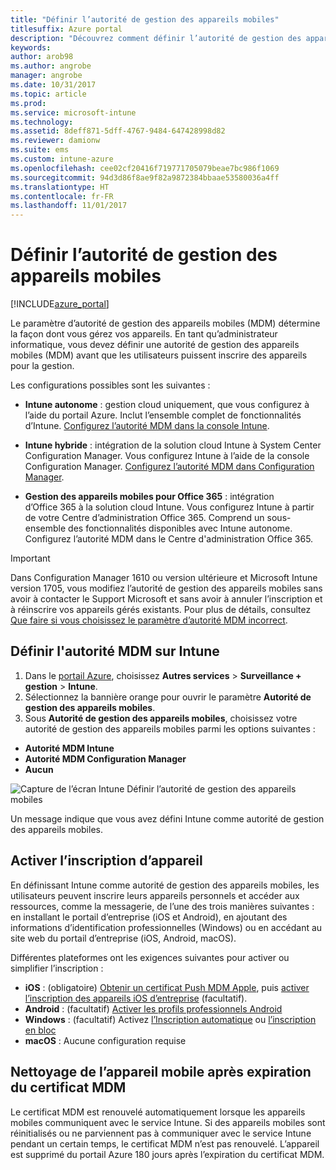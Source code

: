 ```yaml
---
title: "Définir l’autorité de gestion des appareils mobiles"
titlesuffix: Azure portal
description: "Découvrez comment définir l’autorité de gestion des appareils mobiles dans Intune. \""
keywords: 
author: arob98
ms.author: angrobe
manager: angrobe
ms.date: 10/31/2017
ms.topic: article
ms.prod: 
ms.service: microsoft-intune
ms.technology: 
ms.assetid: 8deff871-5dff-4767-9484-647428998d82
ms.reviewer: damionw
ms.suite: ems
ms.custom: intune-azure
ms.openlocfilehash: cee02cf20416f719771705079beae7bc986f1069
ms.sourcegitcommit: 94d3d86f8ae9f82a9872384bbaae53580036a4ff
ms.translationtype: HT
ms.contentlocale: fr-FR
ms.lasthandoff: 11/01/2017
---
```

# <a name="set-the-mobile-device-management-authority"></a>Définir l’autorité de gestion des appareils mobiles

[!INCLUDE[azure_portal](./includes/azure_portal.md)]

Le paramètre d’autorité de gestion des appareils mobiles (MDM) détermine la façon dont vous gérez vos appareils. En tant qu’administrateur informatique, vous devez définir une autorité de gestion des appareils mobiles (MDM) avant que les utilisateurs puissent inscrire des appareils pour la gestion.

Les configurations possibles sont les suivantes :

- **Intune autonome** : gestion cloud uniquement, que vous configurez à l’aide du portail Azure. Inclut l’ensemble complet de fonctionnalités d’Intune. [Configurez l’autorité MDM dans la console Intune](#set-mdm-authority-to-intune).

- **Intune hybride** : intégration de la solution cloud Intune à System Center Configuration Manager. Vous configurez Intune à l’aide de la console Configuration Manager. [Configurez l’autorité MDM dans Configuration Manager](https://docs.microsoft.com/sccm/mdm/deploy-use/configure-intune-subscription).

- **Gestion des appareils mobiles pour Office 365** : intégration d’Office 365 à la solution cloud Intune. Vous configurez Intune à partir de votre Centre d’administration Office 365. Comprend un sous-ensemble des fonctionnalités disponibles avec Intune autonome. Configurez l’autorité MDM dans le Centre d'administration Office 365.

>[!IMPORTANT]    
Dans Configuration Manager 1610 ou version ultérieure et Microsoft Intune version 1705, vous modifiez l’autorité de gestion des appareils mobiles sans avoir à contacter le Support Microsoft et sans avoir à annuler l’inscription et à réinscrire vos appareils gérés existants. Pour plus de détails, consultez [Que faire si vous choisissez le paramètre d’autorité MDM incorrect](/intune-classic/deploy-use/prerequisites-for-enrollment#what-to-do-if-you-choose-the-wrong-mdm-authority-setting).

## <a name="set-mdm-authority-to-intune"></a>Définir l'autorité MDM sur Intune

1. Dans le [portail Azure](https://portal.azure.com), choisissez **Autres services** > **Surveillance + gestion** > **Intune**.
2. Sélectionnez la bannière orange pour ouvrir le paramètre **Autorité de gestion des appareils mobiles**.
3. Sous **Autorité de gestion des appareils mobiles**, choisissez votre autorité de gestion des appareils mobiles parmi les options suivantes :
  - **Autorité MDM Intune**
  - **Autorité MDM Configuration Manager**
  - **Aucun**

  ![Capture de l’écran Intune Définir l’autorité de gestion des appareils mobiles](media/set-mdm-auth.png)

  Un message indique que vous avez défini Intune comme autorité de gestion des appareils mobiles.

## <a name="enable-device-enrollment"></a>Activer l’inscription d’appareil

En définissant Intune comme autorité de gestion des appareils mobiles, les utilisateurs peuvent inscrire leurs appareils personnels et accéder aux ressources, comme la messagerie, de l’une des trois manières suivantes : en installant le portail d’entreprise (iOS et Android), en ajoutant des informations d’identification professionnelles (Windows) ou en accédant au site web du portail d’entreprise (iOS, Android, macOS).

Différentes plateformes ont les exigences suivantes pour activer ou simplifier l’inscription :
- **iOS** : (obligatoire) [Obtenir un certificat Push MDM Apple](apple-mdm-push-certificate-get.md), puis [activer l’inscription des appareils iOS d’entreprise](ios-enroll.md) (facultatif).
- **Android** : (facultatif) [Activer les profils professionnels Android](android-enroll.md)
- **Windows** : (facultatif) Activez [l’Inscription automatique](windows-enroll.md) ou [l’inscription en bloc](windows-bulk-enroll.md)
- **macOS** : Aucune configuration requise


## <a name="mobile-device-cleanup-after-mdm-certificate-expiration"></a>Nettoyage de l’appareil mobile après expiration du certificat MDM

Le certificat MDM est renouvelé automatiquement lorsque les appareils mobiles communiquent avec le service Intune. Si des appareils mobiles sont réinitialisés ou ne parviennent pas à communiquer avec le service Intune pendant un certain temps, le certificat MDM n’est pas renouvelé. L’appareil est supprimé du portail Azure 180 jours après l’expiration du certificat MDM.
